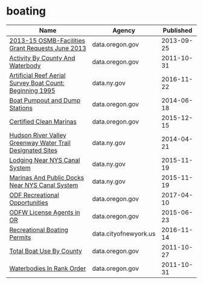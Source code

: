 # boating

Name | Agency | Published
---- | ---- | ---------
[2013-15 OSMB-Facilities Grant Requests June 2013](../datasets/mf2v-j8rp.md) | data.oregon.gov | 2013-09-25
[Activity By County And Waterbody](../datasets/6cn5-hn6g.md) | data.oregon.gov | 2011-10-31
[Artificial Reef Aerial Survey Boat Count: Beginning 1995](../datasets/e6z5-r6zp.md) | data.ny.gov | 2016-11-22
[Boat Pumpout and Dump Stations](../datasets/r37a-62u5.md) | data.oregon.gov | 2014-06-18
[Certified Clean Marinas](../datasets/w2n2-ruq7.md) | data.oregon.gov | 2015-12-15
[Hudson River Valley Greenway Water Trail Designated Sites](../datasets/wkig-nkxe.md) | data.ny.gov | 2014-04-21
[Lodging Near NYS Canal System](../datasets/2xud-cuua.md) | data.ny.gov | 2015-11-19
[Marinas And Public Docks Near NYS Canal System](../datasets/6y52-j6td.md) | data.ny.gov | 2015-11-19
[ODF Recreational Opportunities](../datasets/ufw2-6prx.md) | data.oregon.gov | 2017-04-10
[ODFW License Agents in OR](../datasets/wis2-2pdd.md) | data.oregon.gov | 2015-06-23
[Recreational Boating Permits](../datasets/idfb-y78n.md) | data.cityofnewyork.us | 2016-11-14
[Total Boat Use By County](../datasets/yj9p-qyc6.md) | data.oregon.gov | 2011-10-27
[Waterbodies In Rank Order](../datasets/rqyv-cfng.md) | data.oregon.gov | 2011-10-31

